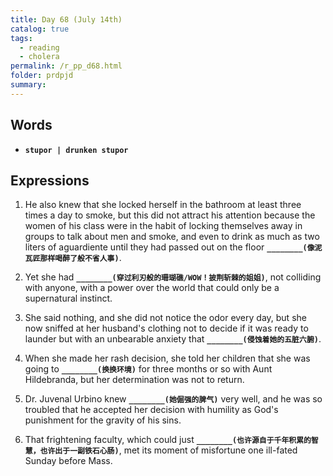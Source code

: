 ```yaml
---
title: Day 68 (July 14th)
catalog: true
tags: 
  - reading
  - cholera
permalink: /r_pp_d68.html
folder: prdpjd
summary: 
---
```


## Words

-   <b data-toggle="tooltip" data-original-title="{{site.data.glossary.stupor}}">`stupor | drunken stupor`</b>


## Expressions

1.  He also knew that she locked herself in the bathroom at least three times a day to smoke, but this did not attract his attention because the women of his class were in the habit of locking themselves away in groups to talk about men and smoke, and even to drink as much as two liters of aguardiente until they had passed out on the floor <b data-toggle="tooltip" data-original-title="{{site.data.answers.68_a}}">`________(像泥瓦匠那样喝醉了般不省人事)`</b>.

2.  Yet she had <b data-toggle="tooltip" data-original-title="{{site.data.answers.68_b}}">`________(穿过利刃般的珊瑚礁/WOW！披荆斩棘的姐姐)`</b>, not colliding with anyone, with a power over the world that could only be a supernatural instinct.

3.  She said nothing, and she did not notice the odor every day, but she now sniffed at her husband's clothing not to decide if it was ready to launder but with an unbearable anxiety that <b data-toggle="tooltip" data-original-title="{{site.data.answers.68_c}}">`________(侵蚀着她的五脏六腑)`</b>.

4.  When she made her rash decision, she told her children that she was going to <b data-toggle="tooltip" data-original-title="{{site.data.answers.68_d}}">`________(换换环境)`</b> for three months or so with Aunt Hildebranda, but her determination was not to return.

5.  Dr. Juvenal Urbino knew <b data-toggle="tooltip" data-original-title="{{site.data.answers.68_e}}">`________(她倔强的脾气)`</b> very well, and he was so troubled that he accepted her decision with humility as God's punishment for the gravity of his sins.

6.  That frightening faculty, which could just <b data-toggle="tooltip" data-original-title="{{site.data.answers.68_f}}">`________(也许源自于千年积累的智慧，也许出于一副铁石心肠)`</b>, met its moment of misfortune one ill-fated Sunday before Mass.